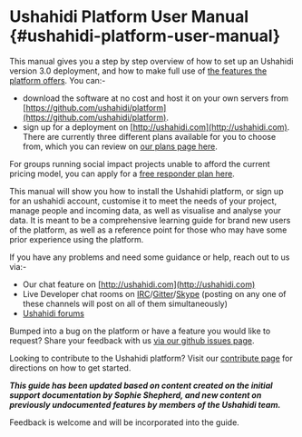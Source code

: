 # Ushahidi Platform User Manual {#ushahidi-platform-user-manual}

This manual gives you a step by step overview of how to set up an Ushahidi version 3.0 deployment, and how to make full use of [the features the platform offers](https://www.ushahidi.com/features). You can:-

* download the software at no cost and host it on your own servers from [https://github.com/ushahidi/platform](https://github.com/ushahidi/platform).
* sign up for a deployment on [http://ushahidi.com](http://ushahidi.com). There are currently three different plans available for you to choose from, which you can review on [our plans page here](https://www.ushahidi.com/plans).

For groups running social impact projects unable to afford the current pricing model, you can apply for a [free responder plan here](https://www.ushahidi.com/plans/apply-for-free).

This manual will show you how to install the Ushahidi platform, or sign up for an ushahidi account, customise it to meet the needs of your project, manage people and incoming data, as well as visualise and analyse your data. It is meant to be a comprehensive learning guide for brand new users of the platform, as well as a reference point for those who may have some prior experience using the platform.

If you have any problems and need some guidance or help, reach out to us via:-

* Our chat feature on [http://ushahidi.com](http://ushahidi.com)
* Live Developer chat rooms on [IRC](http://irc.lc/freenode/ushahidi)/[Gitter](https://gitter.im/ushahidi/Community)/[Skype](https://join.skype.com/S9t68IVKzwo8) \(posting on any one of these channels will post on all of them simultaneously\)
* [Ushahidi forums](https://forums.ushahidi.com/)

Bumped into a bug on the platform or have a feature you would like to request? Share your feedback with us [via our github issues page](https://github.com/ushahidi/platform/issues).

Looking to contribute to the Ushahidi platform? Visit our [contribute page](https://www.ushahidi.com/support/get-involved) for directions on how to get started.

_**This guide has been updated based on content created on the initial support documentation by Sophie Shepherd, and new content on previously undocumented features by members of the Ushahidi team.**_

Feedback is welcome and will be incorporated into the guide.

